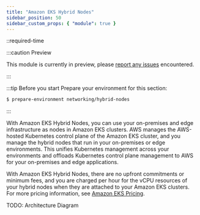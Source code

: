 ```yaml
---
title: "Amazon EKS Hybrid Nodes"
sidebar_position: 50
sidebar_custom_props: { "module": true }
---
```


::required-time

:::caution Preview

This module is currently in preview, please [report any issues](https://github.com/aws-samples/eks-workshop-v2/issues) encountered.

:::

:::tip Before you start
Prepare your environment for this section:

```bash timeout=300 wait=30
$ prepare-environment networking/hybrid-nodes
```

:::

With Amazon EKS Hybrid Nodes, you can use your on-premises and edge infrastructure as nodes in Amazon EKS clusters. AWS manages the AWS-hosted Kubernetes control plane of the Amazon EKS cluster, and you manage the hybrid nodes that run in your on-premises or edge environments. This unifies Kubernetes management across your environments and offloads Kubernetes control plane management to AWS for your on-premises and edge applications.

With Amazon EKS Hybrid Nodes, there are no upfront commitments or minimum fees, and you are charged per hour for the vCPU resources of your hybrid nodes when they are attached to your Amazon EKS clusters. For more pricing information, see [Amazon EKS Pricing](https://aws.amazon.com/eks/pricing/).

TODO: Architecture Diagram
